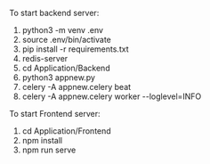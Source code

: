 To start backend server:
1. python3 -m venv .env
2. source .env/bin/activate
3. pip install -r requirements.txt
4. redis-server
5. cd Application/Backend
6. python3 appnew.py
7. celery -A appnew.celery beat
8. celery -A appnew.celery worker --loglevel=INFO

To start Frontend server:
1. cd Application/Frontend
2. npm install
3. npm run serve

